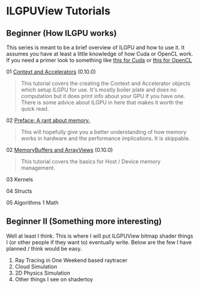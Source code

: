 ﻿# ILGPUView Tutorials

## Beginner (How ILGPU works)

This series is meant to be a brief overview of ILGPU and how to use it. It assumes you have at least a little knowledge of how Cuda or OpenCL work. 
If you need a primer look to something like [this for Cuda](https://developer.nvidia.com/about-cuda) or [this for OpenCL](https://www.khronos.org/opencl/)

01 [Context and Accelerators](Tutorial_01.md) (0.10.0)
> This tutorial covers the creating the Context and Accelerator objects which setup ILGPU for use. 
> It's mostly boiler plate and does no computation but it does print info about your GPU if you have one.
> There is some advice about ILGPU in here that makes it worth the quick read.

02 [Preface: A rant about memory.](Tutorial_02_Preface.md) 
> This will hopefully give you a better understanding of how memory works in hardware and the performance
> implications. It is skippable.

02 [MemoryBuffers and ArrayViews](Tutorial_02.md) (0.10.0)
> This tutorial covers the basics for Host / Device memory management.

03 Kernels

04 Structs

05 Algorithms 1 Math

## Beginner II (Something more interesting)

Well at least I think. This is where I will put ILGPUView bitmap shader things I (or other people if they want to) eventually write. Below are the few I have planned / think would be easy.

1. Ray Tracing in One Weekend based raytracer
2. Cloud Simulation
2. 2D Physics Simulation
3. Other things I see on shadertoy

